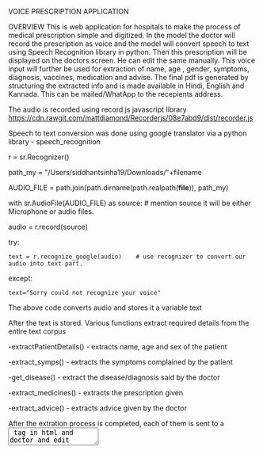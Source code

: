 VOICE PRESCRIPTION APPLICATION

OVERVIEW
This is web application for hospitals to make the process of medical prescription simple and digitized. In the model the doctor will record the prescription as voice and the model will convert speech to text using Speech Recognition library in python. Then this prescription will be displayed on the doctors screen. He can edit the same manually. This voice input will further be used for extraction of name, age , gender, symptoms, diagnosis, vaccines, medication and advise. The final pdf is generated by structuring the extracted info and is made available in Hindi, English and Kannada. This can be mailed/WhatApp to the recepients address.

The audio is recorded using record.js javascript library 
https://cdn.rawgit.com/mattdiamond/Recorderjs/08e7abd9/dist/recorder.js

Speech to text conversion was done using google translator via a python library - speech_recognition

r = sr.Recognizer()

path_my = "/Users/siddhantsinha19/Downloads/"+filename

AUDIO_FILE = path.join(path.dirname(path.realpath(__file__)), path_my)

with sr.AudioFile(AUDIO_FILE) as source:     # mention source it will be either Microphone or audio files.

  audio = r.record(source)
  
  try:
  
    text = r.recognize_google(audio)    # use recognizer to convert our audio into text part.
                
  except:
  
    text="Sorry could not recognize your voice" 

The above code converts audio and stores it a variable text

After the text is stored.
Various functions extract required details from the entire text corpus

-extractPatientDetails() - extracts name, age and sex of the patient

-extract_symps() - extracts the symptoms complained by the patient

-get_disease() - extract the disease/diagnosis said by the doctor 

-extract_medicines() - extracts the prescription given

-extract_advice() - extracts advice given by the doctor

After the extration process is completed, each of them is sent to a <textarea> tag in html and doctor and edit anything over there
  
Once the doctor is satisfied, he can click on "generate pdf" button and get the english and hindi pdf.
Pdf is created using the python library fpdf. Implementation can be found in the functions - createPDF() - for english pdf and pdf_hin_kan() for hindi pdf. English to Hindi conversion is done using google transalator.

The pdf can be viewed, emailed or sent on whatsapp.
The implentation of whatsapp is done using twilio. API key needs to be created and the whatsapp can only be sent on registered number using unpaid version.
The implementation of email is straightforward and is done using a python library called email. It's implementation can be found in the function sendEmailfun().

Further the front end is created using HTML,CSS, and Javascript. And for the backend we have used flask.

For any queries, please contact - Shivangi Shukla - shivangishukla167@gmail.com or 
Siddhant Sinha - sid.ronaldo1904@gmail.com
Also, please mention the github link/ cite the source if you are using any of our work.
